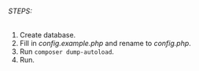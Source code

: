 
###### STEPS:
1. Create database.
2. Fill in *config.example.php* and rename to *config.php*.
3. Run `composer dump-autoload`.
4. Run.
